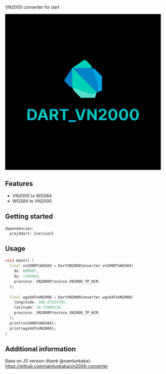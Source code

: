<!-- 
This README describes the package. If you publish this package to pub.dev,
this README's contents appear on the landing page for your package.

For information about how to write a good package README, see the guide for
[writing package pages](https://dart.dev/guides/libraries/writing-package-pages). 

For general information about developing packages, see the Dart guide for
[creating packages](https://dart.dev/guides/libraries/create-library-packages)
and the Flutter guide for
[developing packages and plugins](https://flutter.dev/developing-packages). 
-->

VN2000 converter for dart

![dart_vn2000](splash.png)

## Features

- VN2000 to WGS84
- WGS84 to VN2000

## Getting started

```
dependencies:
  proj4dart: {version}
```

## Usage

```dart
void main() {
  final vn2000ToWGS84 = DartVN2000Converter.vn2000ToWGS84(
    dx: 600997,
    dy: 1189964,
    province: VN2000Province.VN2000_TP_HCM,
  );

  final wgs84ToVN2000 = DartVN2000Converter.wgs84ToVN2000(
    longitude: 106.67523783,
    latitude: 10.75909134,
    province: VN2000Province.VN2000_TP_HCM,
  );
  print(vn2000ToWGS84);
  print(wgs84ToVN2000);
}
```

## Additional information
Base on JS version (thank @namlunkaka): https://github.com/namlunkaka/vn2000-converter
